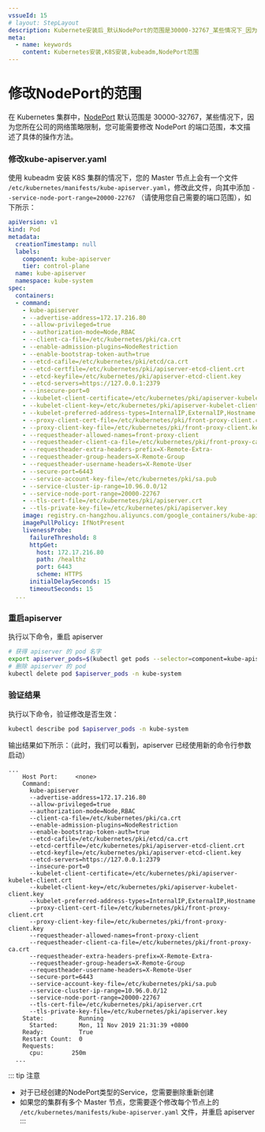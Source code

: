 ```yaml
---
vssueId: 15
# layout: StepLayout
description: Kubernete安装后_默认NodePort的范围是30000-32767_某些情况下_因为您所在公司的网络策略限制_您可能需要修改 NodePort的端口范围_本文描述了具体的操作方法
meta:
  - name: keywords
    content: Kubernetes安装,K8S安装,kubeadm,NodePort范围
---
```


# 修改NodePort的范围

<AdSenseTitle>

在 Kubernetes 集群中，[NodePort](/learning/k8s-intermediate/service/service-types.html#nodeport) 默认范围是 30000-32767，某些情况下，因为您所在公司的网络策略限制，您可能需要修改 NodePort 的端口范围，本文描述了具体的操作方法。

</AdSenseTitle>

### 修改kube-apiserver.yaml

使用 kubeadm 安装 K8S 集群的情况下，您的 Master 节点上会有一个文件 `/etc/kubernetes/manifests/kube-apiserver.yaml`，修改此文件，向其中添加 `--service-node-port-range=20000-22767` （请使用您自己需要的端口范围），如下所示：

``` yaml {38}
apiVersion: v1
kind: Pod
metadata:
  creationTimestamp: null
  labels:
    component: kube-apiserver
    tier: control-plane
  name: kube-apiserver
  namespace: kube-system
spec:
  containers:
  - command:
    - kube-apiserver
    - --advertise-address=172.17.216.80
    - --allow-privileged=true
    - --authorization-mode=Node,RBAC
    - --client-ca-file=/etc/kubernetes/pki/ca.crt
    - --enable-admission-plugins=NodeRestriction
    - --enable-bootstrap-token-auth=true
    - --etcd-cafile=/etc/kubernetes/pki/etcd/ca.crt
    - --etcd-certfile=/etc/kubernetes/pki/apiserver-etcd-client.crt
    - --etcd-keyfile=/etc/kubernetes/pki/apiserver-etcd-client.key
    - --etcd-servers=https://127.0.0.1:2379
    - --insecure-port=0
    - --kubelet-client-certificate=/etc/kubernetes/pki/apiserver-kubelet-client.crt
    - --kubelet-client-key=/etc/kubernetes/pki/apiserver-kubelet-client.key
    - --kubelet-preferred-address-types=InternalIP,ExternalIP,Hostname
    - --proxy-client-cert-file=/etc/kubernetes/pki/front-proxy-client.crt
    - --proxy-client-key-file=/etc/kubernetes/pki/front-proxy-client.key
    - --requestheader-allowed-names=front-proxy-client
    - --requestheader-client-ca-file=/etc/kubernetes/pki/front-proxy-ca.crt
    - --requestheader-extra-headers-prefix=X-Remote-Extra-
    - --requestheader-group-headers=X-Remote-Group
    - --requestheader-username-headers=X-Remote-User
    - --secure-port=6443
    - --service-account-key-file=/etc/kubernetes/pki/sa.pub
    - --service-cluster-ip-range=10.96.0.0/12
    - --service-node-port-range=20000-22767
    - --tls-cert-file=/etc/kubernetes/pki/apiserver.crt
    - --tls-private-key-file=/etc/kubernetes/pki/apiserver.key
    image: registry.cn-hangzhou.aliyuncs.com/google_containers/kube-apiserver:v1.16.0
    imagePullPolicy: IfNotPresent
    livenessProbe:
      failureThreshold: 8
      httpGet:
        host: 172.17.216.80
        path: /healthz
        port: 6443
        scheme: HTTPS
      initialDelaySeconds: 15
      timeoutSeconds: 15
  ...
```


### 重启apiserver

执行以下命令，重启 apiserver
``` sh
# 获得 apiserver 的 pod 名字
export apiserver_pods=$(kubectl get pods --selector=component=kube-apiserver -n kube-system --output=jsonpath={.items..metadata.name})
# 删除 apiserver 的 pod
kubectl delete pod $apiserver_pods -n kube-system
```

### 验证结果

执行以下命令，验证修改是否生效：
``` sh
kubectl describe pod $apiserver_pods -n kube-system
```
输出结果如下所示：（此时，我们可以看到，apiserver 已经使用新的命令行参数启动）
``` {29}
...
    Host Port:     <none>
    Command:
      kube-apiserver
      --advertise-address=172.17.216.80
      --allow-privileged=true
      --authorization-mode=Node,RBAC
      --client-ca-file=/etc/kubernetes/pki/ca.crt
      --enable-admission-plugins=NodeRestriction
      --enable-bootstrap-token-auth=true
      --etcd-cafile=/etc/kubernetes/pki/etcd/ca.crt
      --etcd-certfile=/etc/kubernetes/pki/apiserver-etcd-client.crt
      --etcd-keyfile=/etc/kubernetes/pki/apiserver-etcd-client.key
      --etcd-servers=https://127.0.0.1:2379
      --insecure-port=0
      --kubelet-client-certificate=/etc/kubernetes/pki/apiserver-kubelet-client.crt
      --kubelet-client-key=/etc/kubernetes/pki/apiserver-kubelet-client.key
      --kubelet-preferred-address-types=InternalIP,ExternalIP,Hostname
      --proxy-client-cert-file=/etc/kubernetes/pki/front-proxy-client.crt
      --proxy-client-key-file=/etc/kubernetes/pki/front-proxy-client.key
      --requestheader-allowed-names=front-proxy-client
      --requestheader-client-ca-file=/etc/kubernetes/pki/front-proxy-ca.crt
      --requestheader-extra-headers-prefix=X-Remote-Extra-
      --requestheader-group-headers=X-Remote-Group
      --requestheader-username-headers=X-Remote-User
      --secure-port=6443
      --service-account-key-file=/etc/kubernetes/pki/sa.pub
      --service-cluster-ip-range=10.96.0.0/12
      --service-node-port-range=20000-22767
      --tls-cert-file=/etc/kubernetes/pki/apiserver.crt
      --tls-private-key-file=/etc/kubernetes/pki/apiserver.key
    State:          Running
      Started:      Mon, 11 Nov 2019 21:31:39 +0800
    Ready:          True
    Restart Count:  0
    Requests:
      cpu:        250m
  ...
```

::: tip 注意
* 对于已经创建的NodePort类型的Service，您需要删除重新创建
* 如果您的集群有多个 Master 节点，您需要逐个修改每个节点上的  `/etc/kubernetes/manifests/kube-apiserver.yaml` 文件，并重启 apiserver
:::
